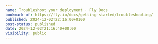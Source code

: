 ```yaml
---
name: Troubleshoot your deployment · Fly Docs
bookmark-of: https://fly.io/docs/getting-started/troubleshooting/
published: 2024-12-02T22:16:00+0100
post-status: published
date: 2024-12-02T21:16:40+00:00
visibility: public
---
```

